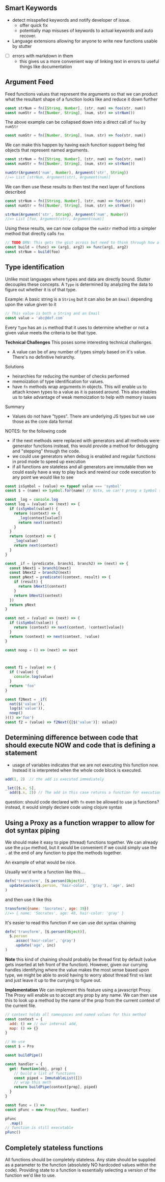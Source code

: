 ## Smart Keywords
- detect misspelled keywords and notify developer of issue.
  - offer quick fix
  - potentially map misuses of keywords to actual keywords and auto recover.
- Language extensions allowing for anyone to write new functions usable by stutter
- [ ] errors with markdown in them
  - this gives us a more convenient way of linking text in errors to useful
    things like documentation
  


## Argument Feed

Feed functions values that represent the arguments so that we can product what
  the resultant shape of a function looks like and reduce it down further

```js
const strNum = fn([String, Number], (str, num) => foo(str, num))
const numStr = fn([Number, String], (num, str) => strNum())
```

The above example can be collapsed down into a direct call of `foo` by `numStr`

```js
const numStr = fn([Number, String], (num, str) => foo(str, num))
```

We can make this happen by having each function support being fed objects that
represent named arguments.

```js
const strNum = fn([String, Number], (str, num) => foo(str, num))
const numStr = fn([Number, String], (num, str) => strNum())

numStr(Argument('num', Number), Argument('str', String))
//=> List [strNum, Argument(str), Argument(num)]
```

We can then use these results to then test the next layer of functions described

```js
const strNum = fn([String, Number], (str, num) => foo(str, num))
const numStr = fn([Number, String], (num, str) => strNum())

strNum(Argument('str', String), Argument('num', Number))
//=> List [foo, Argument(str), Argument(num)]
```
Using these results, we can now collapse the `numStr` method into a simpler
method that directly calls `foo`
```js
// TODO BRN: This gets the gist across but need to think through how a more complex example would work with multiple function calls. 
const build = (func) => (arg1, arg2) => func(arg1, arg2)
const strNum = build(foo)
```


## Type identification

Unlike most languages where types and data are directly bound. Stutter decouples
these concepts. A `Type` is determined by analyzing the data to figure out
whether it is of that type.

Example: A basic string is a `String` but it can also be an `Email` depending
upon the value given to it

```js
// This value is both a String and an Email
const value = 'abc@def.com`
```

Every `Type` has an `is` method that it uses to determine whether or not a given
value meets the criteria to be that type.

**Technical Challenges**
This poses some interesting technical challenges.
- A value can be of any number of types simply based on it's value. There's no
  definitive heirarchy.

Solutions
- heirarchies for reducing the number of checks performed 
- memoization of type identification for values. 
- have `fn` methods wrap arguments in objects. This will enable us to attach
  known types to a value as it is passed around. This also enables us to take
  advantage of weak memoization to help with memory issues

Summary
- Values do not have "types". There are underlying JS types but we use those as
  the core data format 


NOTES: for the following code
- if the next methods were replaced with generators and all methods were
  generator functions instead, this would provide a method for debugging and
  "stepping" through the code.
- we could use generators when debug is enabled and regular functions in prod
  mode to speed up execution
- if all functions are stateless and all generators are immutable then we could
  easily have a way to play back and rewind our code execution to any point we
  would like to see

```js
const isSymbol = (value) => typeof value === 'symbol'
const $ = (name) => Symbol.for(name) // Note, we can't proxy a Symbol so this method for generation of named symbols won't work. We can just as easily return an object from this method with a symbol tag identifier

const _log = console.log
const log = (value) => (next) => {
  if (isSymbol(value)) {
    return (context) => {
      _log(context[value])
      return next(context)
    }
  }
  return (context) => {
    _log(value)
    return next(context)
  }
}

const _if = (predicate, branch1, branch2) => (next) => {
  const bNext1 = branch1(next)
  const bNext2 = branch2(next)
  const pNext = predicate((context, result) => {
    if (result) {
      return bNext1(context)
    }
    return bNext2(context)
  })
  return pNext
} 

const not = (value) => (next) => {
  if (isSymbol(value)) {
    return (context) => next(context, !context[value])
  }
  return (context) => next(context, !value)
}

const noop = () => (next) => next



const f1 = (value) => {
  if (!value) {
    console.log(value)
  }
  return 'foo'
}

const f2Next = _if(
  not($('value')),
  log($('value')),
  noop()
)(() =>'foo')
const f2 = (value) => f2Next({[$('value')]: value})
```



## Determining difference between code that should execute NOW and code that is defining a statement

- usage of variables indicates that we are not executing this function now.
  Instead it is interpreted when the whole code block is executed.
```js
add(1, 2)  // the add is executed immediately

_let([$.x, 5], 
  add($.x, 2)) // The add in this case returns a function for execution since it depends upong the let statement. The `let` statement is executed immediately though
```

question: should code declared with `fn` even be allowed to use js functions?
instead, it would simply declare code using clojure syntax



## Using a Proxy as a function wrapper to allow for dot syntax piping

We should make it easy to pipe (thread) functions together. We can already use the `pipe`
method, but it would be convenient if we could simply use the `.` at the end of
any function to pipe the methods together.

An example of what would be nice.

Usually we'd write a function like this....
```js
defn('transform', [$.person(Object)],
  update(assoc($.person, 'hair-color', 'gray'), 'age', inc)
)
```

and then use it like this
```js
transform({name: 'Socrates', age: 39})
//=> { name: 'Socrates', age: 40, hair-color: 'gray' }
```

It's easier to read this function if we can use dot syntax chaining

```js
defn('transform', [$.person(Object)],
  $.person
    .assoc('hair-color', 'gray')
    .update('age', inc)
)
```

**Note** this kind of chaining should probably be thread first by default (value
gets inserted at teh front of the function). However, given our currying
handles identifying where the value makes the most sense based upon type, we might be able to
avoid having to worry about thread first vs last and just leave it up to the
currying to figure out.



**Implementation**
We can implement this feature using a javascript Proxy. The Proxy will enable us
to accept any prop by any name. We can then use this to look up a method by the
name of the prop from the current context of the current file. 
```js
// context holds all namespaces and named values for this method
const context = {
  add: () => // our internal add,
  map: () => {}
}

// We use
const $ = Pro

const buildPipe()

const handler = {
  get: function(obj, prop) {
    // build a list of functions
    const piped = ImmutableList([])
    // wrap this meth
    return buildPipe(context[prop], piped)
  }
}

const func = () => 
const pFunc = new Proxy(func, handler)

pFunc
  .map()
// function is still executable
pFunc()
```


## Completely stateless functions
All functions should be completely stateless. Any state should be supplied as a
parameter to the function (absolutely NO hardcoded values within the code). Providing state to a function is essentially
selecting a version of the function we'd like to use. 

